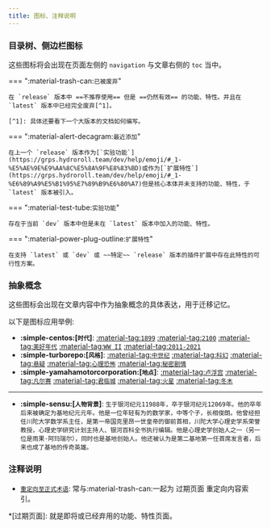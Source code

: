 ```yaml
---
title: 图标、注释说明
---
```


### 目录树、侧边栏图标

这些图标将会出现在页面左侧的 `navigation` 与文章右侧的 `toc` 当中。

=== ":material-trash-can:`已被废弃`"

    在 `release` 版本中 ==不推荐使用== 但是 ==仍然有效== 的功能、特性。并且在 `latest` 版本中已经完全废弃[^1]。

    [^1]: 具体还要看下一个大版本的文档如何编写。

=== ":material-alert-decagram:`最近添加`"

    在上一个 `release` 版本作为[`实验功能`](https://grps.hydroroll.team/dev/help/emoji/#_1-%E5%AE%9E%E9%AA%8C%E5%8A%9F%E8%83%BD)或作为[`扩展特性`](https://grps.hydroroll.team/dev/help/emoji/#_1-%E6%89%A9%E5%B1%95%E7%89%B9%E6%80%A7)但是核心本体并未支持的功能、特性，于 `latest` 版本被引入。

=== ":material-test-tube:`实验功能`"

    存在于当前 `dev` 版本中但是未在 `latest` 版本中加入的功能、特性。

=== ":material-power-plug-outline:`扩展特性`"

    在支持 `latest` 或 `dev` 或 ~~特定~~ `release` 版本的插件扩展中存在此特性的可行性方案。

### 抽象概念

这些图标会出现在文章内容中作为抽象概念的具体表达，用于迁移记忆。  

以下是图标应用举例:

* **:simple-centos:[`时代`]**: [:material-tag:`1899`]() [:material-tag:`2100`]() [:material-tag:`美好年代`]() [:material-tag:`WW II`]() [:material-tag:`2011-2021`]()
* **:simple-turborepo:[`风格`]**: [:material-tag:`中世纪`]() [:material-tag:`科幻`]() [:material-tag:`悬疑`]() [:material-tag:`心理恐怖`]() [:material-tag:`秘密剧情`]()
* **:simple-yamahamotorcorporation:[`地点`]**: [:material-tag:`卢浮宫`]() [:material-tag:`凡尔赛`]() [:material-tag:`君临城`]() [:material-tag:`火星`]() [:material-tag:`冬木`]()


***

* **:simple-sensu:[`人物背景`]**: `生于银河纪元11988年，卒于银河纪元12069年。他的卒年后来被确定为基地纪元元年。他是一位年轻有为的数学家，中等个子，长相俊朗。他曾经担任川陀大学数学系主任，是第一帝国克里昂一世皇帝的御前首相，川陀大学心理史学系荣誉教授，心理史学研究计划主持人、银河百科全书执行编辑。他是心理史学创始人之一（另一位是雨果·阿玛瑞尔），同时也是基地创始人。他还被认为是第二基地第一任首席发言者，后来也成了基地的传奇英雄。`


### 注释说明

* [`重定向至正式术语`](#): 常与:material-trash-can:一起为 过期页面 重定向内容索引。

*[过期页面]: 就是即将或已经弃用的功能、特性页面。